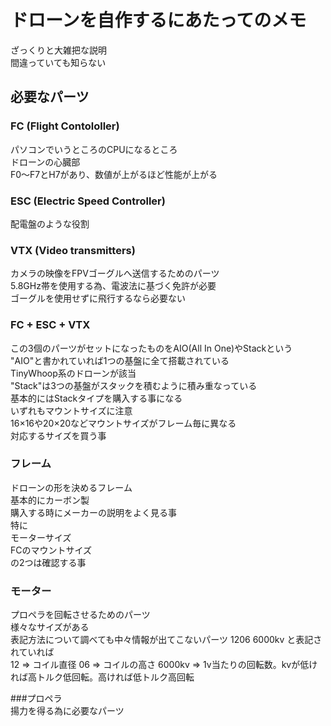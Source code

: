 # ドローンを自作するにあたってのメモ  
ざっくりと大雑把な説明  
間違っていても知らない  
## 必要なパーツ  
### FC (Flight Contololler)  
パソコンでいうところのCPUになるところ  
ドローンの心臓部  
F0～F7とH7があり、数値が上がるほど性能が上がる  
  
### ESC (Electric Speed Controller)  
配電盤のような役割  
  
### VTX (Video transmitters)  
カメラの映像をFPVゴーグルへ送信するためのパーツ  
5.8GHz帯を使用する為、電波法に基づく免許が必要  
ゴーグルを使用せずに飛行するなら必要ない
  
### FC + ESC + VTX  
この3個のパーツがセットになったものをAIO(All In One)やStackという  
"AIO"と書かれていれば1つの基盤に全て搭載されている  
TinyWhoop系のドローンが該当  
"Stack"は3つの基盤がスタックを積むように積み重なっている  
基本的にはStackタイプを購入する事になる  
いずれもマウントサイズに注意  
16×16や20×20などマウントサイズがフレーム毎に異なる  
対応するサイズを買う事  
  
### フレーム  
ドローンの形を決めるフレーム  
基本的にカーボン製  
購入する時にメーカーの説明をよく見る事  
特に  
モーターサイズ  
FCのマウントサイズ  
の2つは確認する事  

### モーター  
プロペラを回転させるためのパーツ  
様々なサイズがある  
表記方法について調べても中々情報が出てこないパーツ
1206 6000kv と表記されていれば  
12 => コイル直径
06 => コイルの高さ
6000kv => 1v当たりの回転数。kvが低ければ高トルク低回転。高ければ低トルク高回転  

###プロペラ  
揚力を得る為に必要なパーツ  

